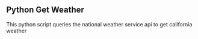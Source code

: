 ## Python Get Weather

This python script queries the national weather service api to get california weather
